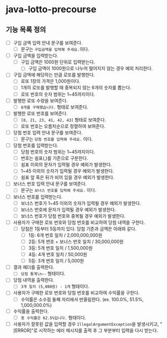 # java-lotto-precourse

## 기능 목록 정의

- [ ]  구입 금액 입력 안내 문구를 보여준다.
    - [ ]  문구는 `구입금액을 입력해 주세요.`이다.
- [ ]  구입 금액을 입력받는다.
    - [ ]  구입 금액은 1000원 단위로 입력받는다.
        - [ ]  구입 금액이 1000원으로 나누어 떨어지지 않는 경우 예외 처리한다.
- [ ]  구입 금액에 해당하는 만큼 로또를 발행한다.
    - [ ]  로또 1장의 가격은 1,000원이다.
    - [ ]  1개의 로또를 발행할 때 중복되지 않는 6개의 숫자를 뽑는다.
    - [ ]  로또 번호의 숫자 범위는 1~45까지이다.
- [ ]  발행한 로또 수량을 보여준다.
    - [ ]  `8개를 구매했습니다.` 형태로 보여준다.
- [ ]  발행한 로또  번호를 보여준다.
    - [ ]  `[8, 21, 23, 41, 42, 43]` 형태로 보여준다.
    - [ ]  로또 번호는 오름차순으로 정렬하여 보여준다.
- [ ]  당첨 번호 입력 안내 문구를 보여준다.
    - [ ]  문구는 `당첨 번호를 입력해 주세요.` 이다.
- [ ]  당첨 번호를 입력받는다.
    - [ ]  당첨 번호의 숫자 범위는 1~45까지이다.
    - [ ]  번호는 쉼표(,)를 기준으로 구분한다.
    - [ ]  쉼표 이외의 문자가 입력될 경우 예외가 발생한다.
    - [ ]  1~45 이외의 숫자가 입력될 경우 예외가 발생한다.
    - [ ]  쉼표 앞 혹은 뒤가 비어 있을 경우 예외가 발생한다.
- [ ]  보너스 번호 입력 안내 문구를 보여준다.
    - [ ]  문구는 `보너스 번호를 입력해 주세요.` 이다.
- [ ]  보너스 번호를 입력받는다.
    - [ ]  보너스 번호가 1~45 이외의 숫자가 입력될 경우 예외가 발생한다.
    - [ ]  보너스 번호에 문자가 입력될 경우 예외가 발생한다.
    - [ ]  보너스 번호가 당첨 번호와 중복될 경우 예외가 발생한다.
- [ ]  사용자가 구매한 로또 번호와 당첨 번호를 비교하여 당첨 내역을 구한다.
    - [ ]  당첨은 1등부터 5등까지 있다. 당첨 기준과 금액은 아래와 같다.
        - [ ]  1등: 6개 번호 일치 / 2,000,000,000원
        - [ ]  2등: 5개 번호 + 보너스 번호 일치 / 30,000,000원
        - [ ]  3등: 5개 번호 일치 / 1,500,000원
        - [ ]  4등: 4개 번호 일치 / 50,000원
        - [ ]  5등: 3개 번호 일치 / 5,000원
- [ ]  결과 헤더를 출력한다.
    - [ ]  `당첨 통계\n—-` 형태이다.
- [ ]  당첨 내역을 출력한다.
    - [ ]  `3개 일치 (5,000원) - 1개` 형태이다.
- [ ]  사용자가 구매한 로또 번호와 당첨 번호를 비교하여 수익률을 구한다.
    - [ ]  수익률은 소수점 둘째 자리에서 반올림한다. (ex. 100.0%, 51.5%, 1,000,000.0%)
- [ ]  수익률을 출력한다.
    - [ ]  `총 수익률은 62.5%입니다.` 형태이다.

- [ ]  사용자가 잘못된 값을 입력할 경우 `IllegalArgumentException`을 발생시키고, "[ERROR]"로 시작하는 에러 메시지를 출력 후 그 부분부터 입력을 다시 받는다.
